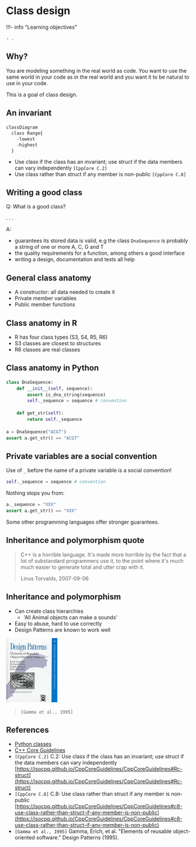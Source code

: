 # Class design

!!!- info "Learning objectives"

    - .

## Why?

You are modeling something in the real world as code.
You want to use the same world in your code as in the real world
and you want it to be natural to use in your code.

This is a goal of class design.

## An invariant

```mermaid
classDiagram
  class Range{
    -lowest
    -highest
  }
```

- Use class if the class has an invariant;
  use struct if the data members can vary independently `[CppCore C.2]`
- Use class rather than struct if any member is non-public `[CppCore C.8]`

## Writing a good class

Q: What is a good class?

. . .

A:

- guarantees its stored data is valid,
  e.g the class `DnaSequence` is probably a string of one or more A, C, G and T
- the quality requirements for a function, among others a good interface
- writing a design, documentation and tests all help

## General class anatomy

- A constructor: all data needed to create it
- Private member variables
- Public member functions

## Class anatomy in R

- R has four class types (S3, S4, R5, R6)
- S3 classes are closest to structures
- R6 classes are real classes

## Class anatomy in Python

```python
class DnaSequence:
    def __init__(self, sequence):
        assert is_dna_string(sequence)
        self._sequence = sequence # convention

    def get_str(self):
        return self._sequence

a = DnaSequence("ACGT")
assert a.get_str() == "ACGT"
```

## Private variables are a social convention

Use of `_` before the name of a private variable is a social convention!

```python
self._sequence = sequence # convention
```

Nothing stops you from:

```python
a._sequence = "XXX"
assert a.get_str() == "XXX"
```

Some other programming languages offer stronger guarantees.

## Inheritance and polymorphism quote

> C++ is a horrible language.
> It's made more horrible by the fact
> that a lot of substandard programmers use it,
> to the point where it's much much easier
> to generate total and utter crap with it.
>
> Linus Torvalds, 2007-09-06

## Inheritance and polymorphism

- Can create class hierarchies
    - 'All Animal objects can make a sounds'
- Easy to abuse, hard to use correctly
- Design Patterns are known to work well

![Gamma et al., 1995](design_patterns_book.jpg)

> `[Gamma et al., 1995]`

## References

- [Python classes](https://docs.python.org/3/tutorial/classes.html)
- [C++ Core Guidelines](https://isocpp.github.io/CppCoreGuidelines/CppCoreGuidelines#S-class)
- `[CppCore C.2]` C.2: Use class if the class has an invariant; use struct
  if the data members can vary independently
  [https://isocpp.github.io/CppCoreGuidelines/CppCoreGuidelines#Rc-struct](https://isocpp.github.io/CppCoreGuidelines/CppCoreGuidelines#Rc-struct)
- `[CppCore C.8]` C.8: Use class rather than struct if any member is non-public
  [https://isocpp.github.io/CppCoreGuidelines/CppCoreGuidelines#c8-use-class-rather-than-struct-if-any-member-is-non-public](https://isocpp.github.io/CppCoreGuidelines/CppCoreGuidelines#c8-use-class-rather-than-struct-if-any-member-is-non-public)
- `[Gamma et al., 1995]` Gamma, Erich, et al.
  "Elements of reusable object-oriented software." Design Patterns (1995).
